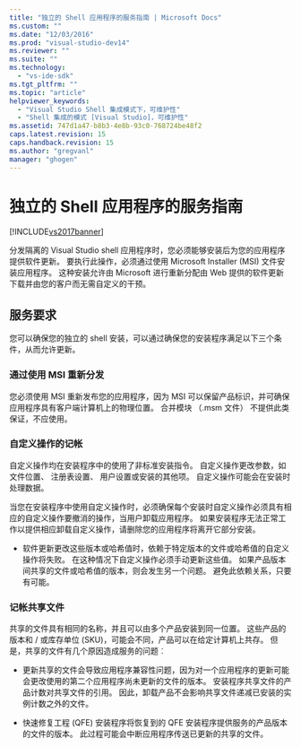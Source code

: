 ```yaml
---
title: "独立的 Shell 应用程序的服务指南 | Microsoft Docs"
ms.custom: ""
ms.date: "12/03/2016"
ms.prod: "visual-studio-dev14"
ms.reviewer: ""
ms.suite: ""
ms.technology: 
  - "vs-ide-sdk"
ms.tgt_pltfrm: ""
ms.topic: "article"
helpviewer_keywords: 
  - "Visual Studio Shell 集成模式下，可维护性"
  - "Shell 集成的模式 [Visual Studio]，可维护性"
ms.assetid: 747d1a47-b8b3-4e8b-93c0-768724be48f2
caps.latest.revision: 15
caps.handback.revision: 15
ms.author: "gregvanl"
manager: "ghogen"
---
```

# 独立的 Shell 应用程序的服务指南
[!INCLUDE[vs2017banner](../code-quality/includes/vs2017banner.md)]

分发隔离的 Visual Studio shell 应用程序时，您必须能够安装后为您的应用程序提供软件更新。 要执行此操作，必须通过使用 Microsoft Installer \(MSI\) 文件安装应用程序。 这种安装允许由 Microsoft 进行重新分配由 Web 提供的软件更新下载并由您的客户而无需自定义的干预。  
  
## 服务要求  
 您可以确保您的独立的 shell 安装，可以通过确保您的安装程序满足以下三个条件，从而允许更新。  
  
### 通过使用 MSI 重新分发  
 您必须使用 MSI 重新发布您的应用程序，因为 MSI 可以保留产品标识，并可确保应用程序具有客户端计算机上的物理位置。 合并模块 （.msm 文件） 不提供此类保证，不应使用。  
  
### 自定义操作的记帐  
 自定义操作均在安装程序中的使用了非标准安装指令。 自定义操作更改参数，如文件位置、 注册表设置、 用户设置或安装的其他项。 自定义操作可能会在安装时处理数据。  
  
 当您在安装程序中使用自定义操作时，必须确保每个安装时自定义操作必须具有相应的自定义操作要撤消的操作，当用户卸载应用程序。 如果安装程序无法正常工作以提供相应卸载自定义操作，请删除您的应用程序将离开它部分安装。  
  
-   软件更新更改这些版本或哈希值时，依赖于特定版本的文件或哈希值的自定义操作将失败。 在这种情况下自定义操作必须手动更新这些值。 如果产品版本间共享的文件或哈希值的版本，则会发生另一个问题。 避免此依赖关系，只要有可能。  
  
### 记帐共享文件  
 共享的文件具有相同的名称，并且可以由多个产品安装到同一位置。 这些产品的版本和 \/ 或库存单位 \(SKU\)，可能会不同，产品可以在给定计算机上共存。 但是，共享的文件有几个原因造成服务的问题︰  
  
-   更新共享的文件会导致应用程序兼容性问题，因为对一个应用程序的更新可能会更改使用的第二个应用程序尚未更新的文件的版本。 安装程序共享文件的产品计数对共享文件的引用。 因此，卸载产品不会影响共享文件递减已安装的实例计数之外的文件。  
  
-   快速修复工程 \(QFE\) 安装程序将恢复到的 QFE 安装程序提供服务的产品版本的文件的版本。 此过程可能会中断应用程序传送已更新的共享的文件。